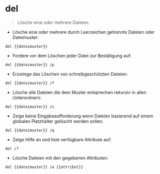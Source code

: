 # del

> Lösche eine oder mehrere Dateien.

- Lösche eine oder mehrere durch Leerzeichen getrennte Dateien oder Dateimuster:

`del {{dateimuster}}`

- Fordere vor dem Löschen jeder Datei zur Bestätigung auf:

`del {{dateimuster}} /p`

- Erzwinge das Löschen von schreibgeschützten Dateien:

`del {{dateimuster}} /f`

- Lösche alle Dateien die dem Muster entsprechen rekursiv in allen Unterordnern:

`del {{dateimuster}} /s`

- Zeige keine Eingabeaufforderung wenn Dateien basierend auf einem globalen Platzhalter gelöscht werden sollen:

`del {{dateimuster}} /q`

- Zeige Hilfe an und liste verfügbare Attribute auf:

`del /?`

- Lösche Dateien mit den gegebenen Attributen:

`del {{dateimuster}} /a {{attribut}}`

